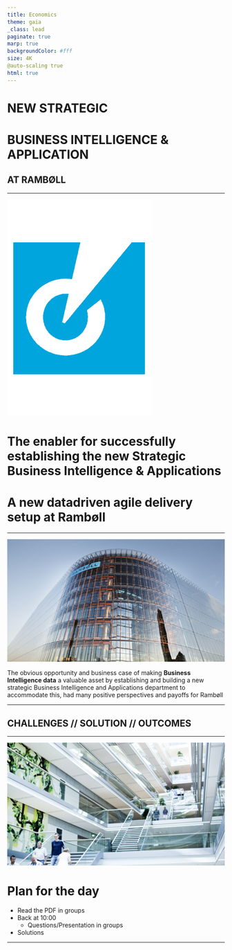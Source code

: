 ```yaml
---
title: Economics
theme: gaia
_class: lead
paginate: true
marp: true
backgroundColor: #fff
size: 4K
@auto-scaling true
html: true
---
```


<!-- _backgroundColor: black -->
<!-- _color: white -->

# NEW STRATEGIC <!-- fit -->
# BUSINESS INTELLIGENCE  & APPLICATION <!-- fit -->
## AT RAMBØLL <!-- fit -->

---

![bg right:45% 137%](./image/Ramboll.png)
# The enabler for successfully establishing the new **Strategic Business Intelligence & Applications**

# A new **datadriven** agile **delivery setup** at Rambøll

---


![bg left:45% 222%](./image/Ramboll-Headoffice.jpg)
<!-- _backgroundColor: black -->
<!-- _color: white -->
The obvious opportunity and business case of making **Business Intelligence data** a valuable asset by establishing and building a new strategic Business Intelligence and Applications department to accommodate this, had many positive perspectives and payoffs for Rambøll

---

<!-- _backgroundColor: black -->
<!-- _color: white -->
## CHALLENGES // SOLUTION // OUTCOMES <!-- fit -->

---

![bg right:45% 230%](./image/Nyexad-ingenjor-Ramboll.jpg)

# Plan for the day

- Read the PDF in groups
- Back at 10:00 
    - Questions/Presentation in groups
- Solutions

---
